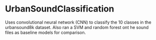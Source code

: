 # UrbanSoundClassification
Uses convolutional neural network (CNN) to classify the 10 classes in the urbansound8k dataset.
Also ran a SVM and random forest ont he sound files as baseline models for comparison. 
